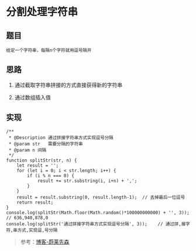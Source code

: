 <!--
 * @Description: 分割字符串
 * @Date: 2020-01-10 00:20:56
 * @LastEditors  : phoebus
 * @LastEditTime : 2020-01-10 10:02:40
 -->

# 分割处理字符串

## 题目

	给定一个字符串，每隔n个字符就用逗号隔开

## 思路

1. 通过截取字符串拼接的方式直接获得新的字符串

2. 通过数组插入值

## 实现

``` JS
/**
 * @Description 通过拼接字符串方式实现逗号分隔  
 * @param str	需要分隔的字符串
 * @param n	间隔
 */
function splitStr(str, n) {
	let result = '';
	for (let i = 0; i < str.length; i++) {
		if (i % n === 0) {
			result += str.substring(i, i+n) + ',';
		}
	}
	result = result.substring(0, result.length-1);	// 去掉最后一位逗号
	return result;
}
console.log(splitStr(Math.floor(Math.random()*100000000000) + '', 3));	// 636,940,878,0
console.log(splitStr('通过拼接字符串方式实现逗号分隔', 3));	// 通过拼,接字符,串方式,实现逗,号分隔
```

> 参考：[博客-蔚莱先森](https://blog.csdn.net/Mr_JavaScript/article/details/79769572)

